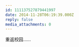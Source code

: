 ```yaml
---
id: 111137527879441997
date: 2014-11-28T06:19:39.000Z
reply: false
media_attachments: 0
---
```


重返校园……


